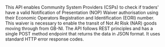 This API enables Community System Providers (CSPs) to check if traders' have a valid Notification of Presentation (NOP) Waiver authorisation using their Economic Operators Registration and Identification (EORI) number. This waiver is necessary to enable the transit of Not At Risk (NAR) goods moving through from GB-NI. The API follows REST principles and has a single POST method endpoint that returns the data in JSON format. It uses standard HTTP error response codes.
